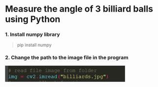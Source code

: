# Measure the angle of 3 billiard balls using Python
### 1. Install numpy library
> pip install numpy

### 2. Change the path to the image file in the program
![This is an image](/pathFile.png)

